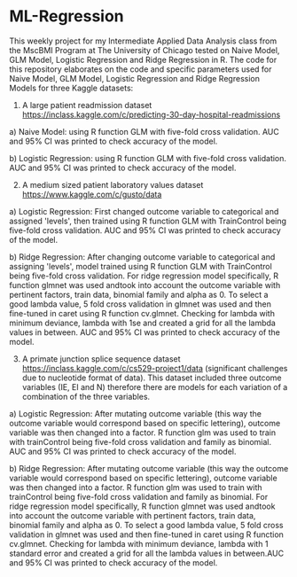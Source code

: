 # ML-Regression

This weekly project for my Intermediate Applied Data Analysis class from the MscBMI Program at The University of Chicago tested on Naive Model, GLM Model, Logistic Regression and Ridge Regression in R. The code for this repository elaborates on the code and specific parameters used for Naive Model, GLM Model, Logistic Regression and Ridge Regression Models for three Kaggle datasets:

1. A large patient readmission dataset https://inclass.kaggle.com/c/predicting-30-day-hospital-readmissions 

a) Naive Model: using R function GLM with five-fold cross validation. AUC and 95% CI was printed to check accuracy of the model.

b) Logistic Regression: using R function GLM with five-fold cross validation. AUC and 95% CI was printed to check accuracy of the model.

2. A medium sized patient laboratory values dataset  https://www.kaggle.com/c/gusto/data 

a) Logistic Regression: First changed outcome variable to categorical and assigned 'levels', then trained using R function GLM with TrainControl being five-fold cross validation. AUC and 95% CI was printed to check accuracy of the model.

b) Ridge Regression: After changing outcome variable to categorical and assigning 'levels', model trained using R function GLM with TrainControl being five-fold cross validation. For ridge regression model specifically, R function glmnet was used andtook into account the outcome variable with pertinent factors, train data, binomial family and alpha as 0. To select a good lambda value, 5 fold cross validation in glmnet was used and then fine-tuned in caret using R function cv.glmnet. Checking for lambda with minimum deviance, lambda with 1se and created a grid for all the lambda values in between. AUC and 95% CI was printed to check accuracy of the model.

3. A primate junction splice sequence dataset  https://inclass.kaggle.com/c/cs529-project1/data (significant challenges due to nucleotide format of data). This dataset included three outcome variables (IE, EI and N) therefore there are models for each variation of a combination of the three variables. 

a) Logistic Regression: After mutating outcome variable (this way the outcome variable would correspond based on specific lettering), outcome variable was then changed into a factor. R function glm was used to train with trainControl being five-fold cross validation and family as binomial. AUC and 95% CI was printed to check accuracy of the model.

b) Ridge Regression: After mutating outcome variable (this way the outcome variable would correspond based on specific lettering), outcome variable was then changed into a factor. R function glm was used to train with trainControl being five-fold cross validation and family as binomial. For ridge regression model specifically, R function glmnet was used andtook into account the outcome variable with pertinent factors, train data, binomial family and alpha as 0. To select a good lambda value, 5 fold cross validation in glmnet was used and then fine-tuned in caret using R function cv.glmnet. Checking for lambda with minimum deviance, lambda with 1 standard error and created a grid for all the lambda values in between.AUC and 95% CI was printed to check accuracy of the model.
